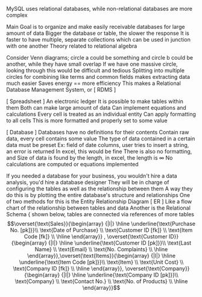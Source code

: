 MySQL uses relational databases, while non-relational databases are more complex 

Main Goal is to organize and make easily receivable databases for large amount of data
	Bigger the database or table, the slower the response
		It is faster to have multiple, separate collections which can be used in junction with one another
	Theory related to relational algebra 

Consider Venn diagrams; circle a could be something and circle b could be another, while they have small overlap
	If we have one massive circle, looking through this would be difficult and tedious
		Splitting into multiple circles for combining like terms and common fields makes extracting data much easier
			Saves energy == more efficiency
				This makes a Relational Database Management System, or [ RDMS ]

[ Spreadsheet ] 
An electronic ledger
	It is possible to make tables within them
	Both can make large amount of data 
	Can implement equations and calculations
	Every cell is treated as an individual entity
	Can apply formatting to all cells
		This is more formatted and properly set to some value

[ Database ]
Databases have no definitions for their contents
	Contain raw data, every cell contains some value
	The type of data contained in a certain data must be preset
		Ex: field of date columns, user tries to insert a string, an error is returned
			In excel, this would be fine
		There is also no formatting, and 
		Size of data is found by the length, in excel, the length is $\infty$
			No calculations are computed or equations implemented

If you needed a database for your business, you wouldn't hire a data analysis, you'd hire a database designer 
	They will be in charge of configuring the tables as well as the relationship between them
		A way they do this is by plotting the entire database's structure and relationships
			One of two methods for this is the Entity Relationship Diagram [ ER ]
				Like a flow chart of the relationship between tables and data
			Another is the Relational Schema { shown below, tables are connected via references of more tables
$$\overset{\text{Sales}}{\begin{array} {|l|}
\hline
\underline{\text{Purchase No. [pk]}}\\
\text{Date of Purchase} \\
\text{Customer ID [fk]} \\
\text{Item Code [fk]} \\
\hline
\end{array}} , \overset{\text{Customer ID}}{\begin{array} {|l|}
\hline
\underline{\text{Customer ID [pk]}}\\
\text{Last Name} \\
\text{Email} \\
\text{No. Complaints} \\
\hline
\end{array}},\overset{\text{Items}}{\begin{array} {|l|}
\hline
\underline{\text{Item Code [pk]}}\\
\text{Item} \\
\text{Unit Cost} \\
\text{Company ID [fk]} \\
\hline
\end{array}}, \overset{\text{Company}}{\begin{array} {|l|}
\hline
\underline{\text{Company ID [pk]}}\\
\text{Company} \\
\text{Contact No.} \\
\text{No. of Products} \\
\hline \end{array}}$$
